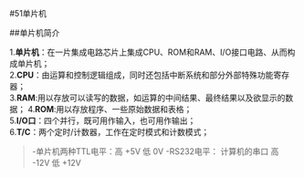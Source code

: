 #51单片机

##单片机简介

1.**单片机**：在一片集成电路芯片上集成CPU、ROM和RAM、I/O接口电路、从而构成单片机；  
2.**CPU**：由运算和控制逻辑组成，同时还包括中断系统和部分外部特殊功能寄存器；  
3.**RAM**:用以存放可以读写的数据，如运算的中间结果、最终结果以及欲显示的数据；
4.**ROM**:用以存放程序、一些原始数据和表格；  
5.**I/O口**：四个并行，既可用作输入，也可用作输出；  
6.**T/C**：两个定时/计数器，工作在定时模式和计数模式；  

>-单片机两种TTL电平：高 +5V     低 0V
>-RS232电平： 计算机的串口  高 -12V   低 +12V

